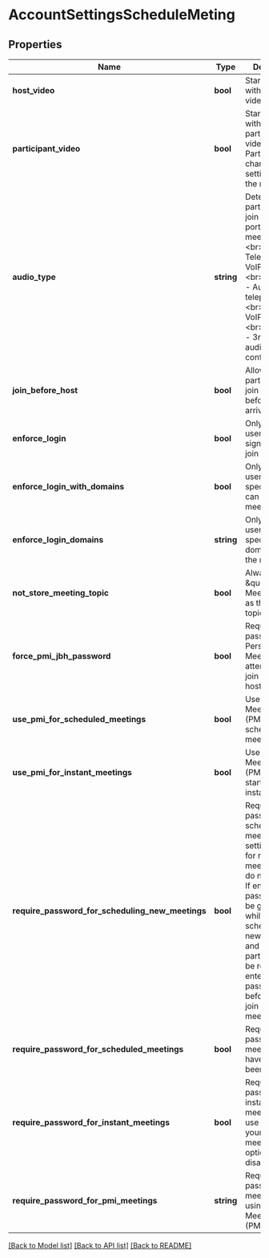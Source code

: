 # AccountSettingsScheduleMeting

## Properties
Name | Type | Description | Notes
------------ | ------------- | ------------- | -------------
**host_video** | **bool** | Start meetings with the host video on. | [optional] 
**participant_video** | **bool** | Start meetings with the participant video on. Participants can change this setting during the meeting. | [optional] 
**audio_type** | **string** | Determine how participants can join the audio portion of the meeting.&lt;br&gt;&#x60;both&#x60; - Telephony and VoIP.&lt;br&gt;&#x60;telephony&#x60; - Audio PSTN telephony only.&lt;br&gt;&#x60;voip&#x60; - VoIP only.&lt;br&gt;&#x60;thirdParty&#x60; - 3rd party audio conference. | [optional] [default to 'both']
**join_before_host** | **bool** | Allow participants to join the meeting before the host arrives. | [optional] 
**enforce_login** | **bool** | Only Zoom users who are signed in can join meetings. | [optional] 
**enforce_login_with_domains** | **bool** | Only signed in users with a specific domain can join meetings. | [optional] 
**enforce_login_domains** | **string** | Only signed in users with a specified domain can join the meeting. | [optional] 
**not_store_meeting_topic** | **bool** | Always display \&quot;Zoom Meeting\&quot; as the meeting topic. | [optional] 
**force_pmi_jbh_password** | **bool** | Require a password for Personal Meetings if attendees can join before host. | [optional] 
**use_pmi_for_scheduled_meetings** | **bool** | Use Personal Meeting ID (PMI) when scheduling a meeting | [optional] 
**use_pmi_for_instant_meetings** | **bool** | Use Personal Meeting ID (PMI) when starting an instant meeting | [optional] 
**require_password_for_scheduling_new_meetings** | **bool** | Require a password when scheduling new meetings. This setting applies for regular meetings that do not use PMI. If enabled, a password will be generated while a host schedules a new meeting and participants will be required to enter the password before they can join the meeting. | [optional] 
**require_password_for_scheduled_meetings** | **bool** | Require a password for meetings which have already been scheduled | [optional] 
**require_password_for_instant_meetings** | **bool** | Require a password for instant meetings. If you use PMI for your instant meetings, this option will be disabled. | [optional] 
**require_password_for_pmi_meetings** | **string** | Require a password for a meeting held using Personal Meeting ID (PMI) | [optional] 

[[Back to Model list]](../README.md#documentation-for-models) [[Back to API list]](../README.md#documentation-for-api-endpoints) [[Back to README]](../README.md)


